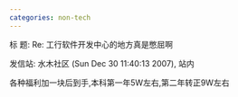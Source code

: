 ```yaml
---
categories: non-tech
---
```

标  题: Re: 工行软件开发中心的地方真是憋屈啊

发信站: 水木社区 (Sun Dec 30 11:40:13 2007), 站内



各种福利加一块后到手,本科第一年5W左右,第二年转正9W左右


